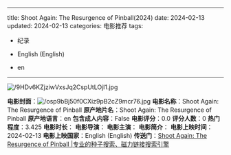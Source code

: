 
---
title: Shoot Again: The Resurgence of Pinball(2024)
date: 2024-02-13
updated: 2024-02-13
categories: 电影推荐
tags:

- 纪录

- English (English)
- en
---

<img src="https://image.tmdb.org/t/p/original/9HDv6KZjziwVxsJq2CspUtLOjl1.jpg" alt="/9HDv6KZjziwVxsJq2CspUtLOjl1.jpg" title="/9HDv6KZjziwVxsJq2CspUtLOjl1.jpg">

**电影封面**：<img src="https://image.tmdb.org/t/p/w200/osp9bBj50f0CXiz9pB2cZ9mcr76.jpg" alt="/osp9bBj50f0CXiz9pB2cZ9mcr76.jpg" title="/osp9bBj50f0CXiz9pB2cZ9mcr76.jpg">
**电影名称**：Shoot Again: The Resurgence of Pinball
**原产地片名**：Shoot Again: The Resurgence of Pinball
**原产地语言**：en
**包含成人内容**：False
**电影评分**：0.0
**评分人数**：0
**热门程度**：3.425
**电影时长**：
**电影导演**：
**电影主演**：
**电影简介**：
**电影上映时间**：2024-02-13
**电影上映国家**：English (English)
**传送门**：[Shoot Again: The Resurgence of Pinball |专业的种子搜索、磁力链接搜索引擎](https://movie.amd794.com:2083/?search=Shoot%20Again%3A%20The%20Resurgence%20of%20Pinball&ordering=&mode=match_phrase&page_size=10&page=1)


